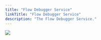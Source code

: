 ```yaml
---
title: "Flow Debugger Service"
linkTitle: "Flow Debugger Service"
description: "The Flow Debugger Service."
---
```


<img src="/images/work-in-progress.jpg">
